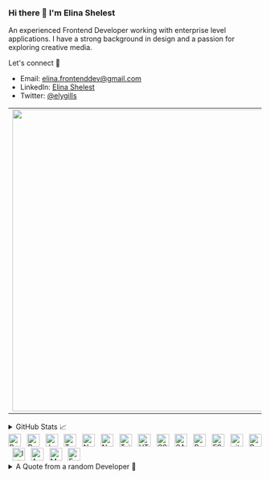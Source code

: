 ### Hi there 👋 I'm Elina Shelest

An experienced Frontend Developer working with enterprise level applications.
I have a strong background in design and a passion for exploring creative media.


  <summary>Let's connect 🤝</summary>

[//]: # (| <a align="center" href="https://twitter.com/evengene"><img align="center" width="20" src="https://cdn.cdnlogo.com/logos/t/96/twitter-icon.svg"> @evengene</a> | <a href="https://discord.com/users/441955841260912650"><img align="center" width="20" src="https://cdn.cdnlogo.com/logos/d/43/discord.svg"> Piyush Suthar#4113</a> )

[//]: # (| <a href="https://www.linkedin.com/in/ltp1120/"><img align="center" width="20" src="https://cdn.cdnlogo.com/logos/l/96/linkedin-icon.svg"> Elina Shelest</a> |)

[//]: # ([![Facebook]&#40;https://img.shields.io/badge/Facebook-1877F2?style=for-the-badge&logo=facebook&logoColor=white&#41;]&#40;https://www.facebook.com/profile.php?id=100045406261491&#41;)

[//]: # ([![Website]&#40;https://img.shields.io/badge/website-000000?style=for-the-badge&logo=About.me&logoColor=white&#41;]&#40;https://www.crf-blogger.gq/&#41;)

[//]: # ([![Youtube]&#40;https://img.shields.io/badge/YouTube-FF0000?style=for-the-badge&logo=youtube&logoColor=white&#41;]&#40;https://youtube.com/c/CodingReshapeFuture&#41;)

[//]: # ([![Github]&#40;https://img.shields.io/badge/GitHub-100000?style=for-the-badge&logo=github&logoColor=white&#41;]&#40;https://github.com/evengene/&#41;)

[//]: # ([![Linkedin]&#40;https://img.shields.io/badge/LinkedIn-0077B5?style=for-the-badge&logo=linkedin&logoColor=white&#41;]&#40;https://www.linkedin.com/in/ltp1120/&#41;)

- Email: [elina.frontenddev@gmail.com](mailto:elina.frontenddev@gmail.com)
- LinkedIn: [Elina Shelest](https://www.linkedin.com/in/ltp1120/)
- Twitter: [@elygills](https://twitter.com/elygills)


<table>
  <tbody>
    <tr>
      <td>
        <a href="https://github-readme-streak-stats.herokuapp.com/?user=evengene">
          <img width="600" src="https://github-readme-streak-stats.herokuapp.com?user=evengene&hide_border=true&mode=weekly&hide_current_streak=true&hide_longest_streak=true">
        </a>
      </td>
    </tr>
  </tbody>
</table>

<details>
    <summary>GitHub Stats 📈</summary>

<table>

  <tbody>
    <tr>
      <td>
        <a href="https://github-profile-summary-cards.vercel.app/api/cards/profile-details?username=evengene">
          <img width="600" src="https://github-profile-summary-cards.vercel.app/api/cards/profile-details?username=evengene&theme=dracula"/>
        </a>
      </td>
    </tr>
  </tbody>
</table>

<table>
  <tbody>
    <tr>
      <th>
        <a href="https://github-profile-summary-cards.vercel.app/api/cards/repos-per-language?username=evengene">
          <img src="https://github-profile-summary-cards.vercel.app/api/cards/repos-per-language?username=evengene&theme=dracula"/>
        </a>
      </th>
      <th>
        <a href="https://github-profile-summary-cards.vercel.app/api/cards/most-commit-language?username=evengene&">
          <img src="https://github-profile-summary-cards.vercel.app/api/cards/most-commit-language?username=evengene&theme=dracula"/>
        </a>
      </th>
    </tr>
  </tbody>
  <tbody>
    <tr>
      <td>
        <a href="https://github-profile-summary-cards.vercel.app/api/cards/stats?username=evengene">
          <img src="https://github-profile-summary-cards.vercel.app/api/cards/stats?username=evengene&theme=dracula"/>
        </a>
      </td>
      <td>
        <a href="https://github-profile-summary-cards.vercel.app/api/cards/productive-time?username=evengene">
          <img src="https://github-profile-summary-cards.vercel.app/api/cards/productive-time?username=evengene&theme=dracula"/>
        </a>
      </td>
    </tr>
  </tbody>
</table>
</details>

<div>
<img src="https://img.shields.io/badge/ReactJS-282C34?logo=react&logoColor=61DAFB" title="ReactJS" height="25"/> &nbsp;
<img src="https://img.shields.io/badge/Redux-282C34?logo=redux&logoColor=764ABC" title="Redux" height="25"/> &nbsp;
<img src="https://img.shields.io/badge/JavaScript-282C34?logo=javascript&logoColor=F7DF1E" title="JavaScript" height="25"/> &nbsp;
<img src="https://img.shields.io/badge/TypeScript-282C34?logo=typescript&logoColor=3178C6" title="TypeScript" height="25"/> &nbsp;
<img src="https://img.shields.io/badge/Next.js-282C34?logo=next.js&logoColor=000000" title="Next.js" height="25"/> &nbsp;
<img src="https://img.shields.io/badge/Node.js-282C34?logo=node.js&logoColor=00F200" title="Node.js" height="25"/> &nbsp;
<img src="https://img.shields.io/badge/Tailwind%20CSS-282C34?logo=tailwind-css&logoColor=38B2AC" title="TailwindCSS" height="25"/> &nbsp;
<img src="https://img.shields.io/badge/HTML5-282C34?logo=html5&logoColor=E34F26" title="HTML5" height="25"/> &nbsp;
<img src="https://img.shields.io/badge/CSS3-282C34?logo=css3&logoColor=1572B6" title="CSS3" height="25"/> &nbsp;
<img src="https://img.shields.io/badge/Sass-282C34?logo=sass&logoColor=CC6699" title="SASS" height="25"/> &nbsp;
<img src="https://img.shields.io/badge/Bootstrap-282C34?logo=bootstrap&logoColor=7952B3" title="Bootstrap" height="25"/> &nbsp;
<img src="https://img.shields.io/badge/ESLint-282C34?logo=eslint&logoColor=4B32C3" title="ESLint" height="25"/> &nbsp;
<img src="https://img.shields.io/badge/git-282C34?logo=git&logoColor=F05032" title="git" height="25"/> &nbsp;
<img src="https://img.shields.io/badge/Postman-282C34?logo=postman&logoColor=FF6C37" title="Postman" height="25"/> &nbsp;
<img src="https://img.shields.io/badge/IntelliJ%20IDEA-282C34?logo=intellij-idea&logoColor=007ACC"  title="IntelliJ IDEA" height="25"/> &nbsp;
<img src="https://img.shields.io/badge/AWS-282C34?logo=amazon-aws&logoColor=FF9900" title="AWS" height="25"/> &nbsp;
<img src="https://img.shields.io/badge/Material%20UI-282C34?logo=material-ui&logoColor=0081CB" title="Material UI" height="25"/> &nbsp;
<img src="https://img.shields.io/badge/Formik-282C34?logo=formik&logoColor=161E2E" title="Formik" height="25"/> &nbsp;
</div>

<details>
  <summary>A Quote from a random Developer 📃</summary>

[![Readme Quotes](https://quotes-github-readme.vercel.app/api?type=horizontal&theme=dracula)](https://github.com/piyushsuthar/github-readme-quotes)
</details>
